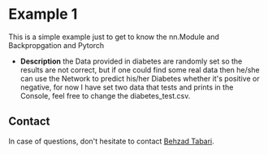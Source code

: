 # Example 1
This is a simple example just to get to know the nn.Module and Backpropgation and Pytorch

- **Description**
the Data provided in diabetes are randomly set so the results are not correct, but if one could find some real data
then he/she can use the Network to predict his/her Diabetes whether it's positive or negative, for now I have set two
data that tests and prints in the Console, feel free to change the diabetes_test.csv.


## Contact

In case of questions, don't hesitate to contact [Behzad Tabari](mailto:behzad.tabari@tum.de).